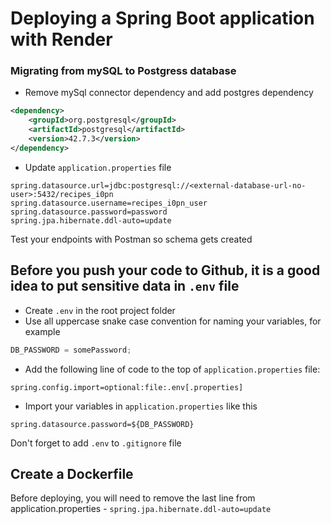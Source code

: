 # Deploying a Spring Boot application with Render

### Migrating from **mySQL** to **Postgress** database

-   Remove mySql connector dependency and add postgres dependency

```xml
<dependency>
    <groupId>org.postgresql</groupId>
    <artifactId>postgresql</artifactId>
    <version>42.7.3</version>
</dependency>
```

-   Update `application.properties` file

```
spring.datasource.url=jdbc:postgresql://<external-database-url-no-user>:5432/recipes_i0pn
spring.datasource.username=recipes_i0pn_user
spring.datasource.password=password
spring.jpa.hibernate.ddl-auto=update
```

Test your endpoints with Postman so schema gets created

## Before you push your code to Github, it is a good idea to put sensitive data in `.env` file

-   Create `.env` in the root project folder
-   Use all uppercase snake case convention for naming your variables, for example

```js
DB_PASSWORD = somePassword;
```

-   Add the following line of code to the top of `application.properties` file:

```
spring.config.import=optional:file:.env[.properties]
```

-   Import your variables in `application.properties` like this

```
spring.datasource.password=${DB_PASSWORD}
```

Don't forget to add `.env` to `.gitignore` file

## Create a Dockerfile

Before deploying, you will need to remove the last line from application.properties - `spring.jpa.hibernate.ddl-auto=update`
